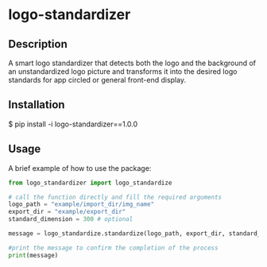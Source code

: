 # logo-standardizer

## Description

A smart logo standardizer that detects both the logo and the background of an unstandardized logo picture and  transforms it into the desired logo standards for app circled or general front-end display.

## Installation

\$ pip install -i logo-standardizer==1.0.0

## Usage

A brief example of how to use the package:

```python
from logo_standardizer import logo_standardize

# call the function directly and fill the required arguments
logo_path = "example/import_dir/img_name" 
export_dir = "example/export_dir"
standard_dimension = 300 # optional

message = logo_standardize.standardize(logo_path, export_dir, standard_dimension)

#print the message to confirm the completion of the process
print(message)
